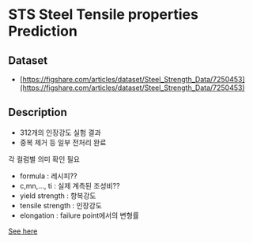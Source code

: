 # STS Steel Tensile properties Prediction

## Dataset

- [https://figshare.com/articles/dataset/Steel_Strength_Data/7250453](https://figshare.com/articles/dataset/Steel_Strength_Data/7250453)

## Description

- 312개의 인장강도 실험 결과
- 중복 제거 등 일부 전처리 완료

각 컬럼별 의미 확인 필요

- formula : 레시피??
- c,mn,..., ti : 실제 계측된 조성비??
- yield strength : 항복강도
- tensile strength : 인장강도
- elongation : failure point에서의 변형률

[See here](https://citrination.com/datasets/153092/)